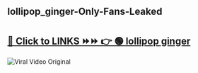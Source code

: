 
 ## lollipop_ginger-Only-Fans-Leaked

# <h2><a href="https://clipsfans.com/lollipop_ginger&ref=git">🔗 Click to LINKS ⏩⏩ 👉 🟢 lollipop ginger </a></h2>

<a href="https://clipsfans.com/lollipop_ginger&ref=git" rel="nofollow" data-target="animated-image.originalLink"><img src="https://i.ibb.co.com/xMMVF88/686577567.gif" alt="Viral Video Original" style="max-width: 100%; display: inline-block;" data-target="animated-image.originalImage"></a>
